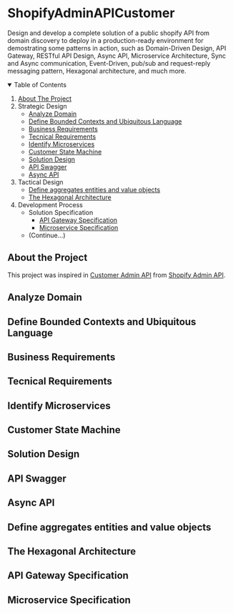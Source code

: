 # ShopifyAdminAPICustomer
Design and develop a complete solution of a public shopify API from domain discovery to deploy in a production-ready environment for demostrating some patterns in action, such as Domain-Driven Design, API Gateway, RESTful API Design, Async API, Microservice Architecture, Sync and Async communication, Event-Driven, pub/sub and request-reply messaging pattern, Hexagonal architecture, and much more.

<!-- TABLE OF CONTENTS -->
<details open="open">
  <summary>Table of Contents</summary>
  <ol>
    <li>
      <a href="#about-the-project">About The Project</a>      
    </li>    
    <li>
      <a>Strategic Design</a>
      <ul>
        <li><a href="strategic-design/analyze-domain.md">Analyze Domain</a></li>        
        <li><a href="#define-bounded-contexts-and-ubiquitous-language">Define Bounded Contexts and Ubiquitous Language</a></li>
        <li><a href="#business-requirements">Business Requirements</a></li>
        <li><a href="#tecnical-requirements">Tecnical Requirements</a></li>
        <li><a href="#identify-microservices">Identify Microservices</a></li>
        <li><a href="#customer-state-machine">Customer State Machine</a></li>
        <li><a href="#solution-design">Solution Design</a></li>
        <li><a href="#api-swagger">API Swagger</a></li>
        <li><a href="#async-api">Async API</a></li>
      </ul>      
    </li>
    <li>
      <a>Tactical Design</a>
      <ul>
        <li><a href="#define-aggregates-entities-and-value-objects">Define aggregates entities and value objects</a></li>
        <li><a href="#the-hexagonal-architecture">The Hexagonal Architecture</a></li>
      </ul>      
    </li>
    <li>
      <a>Development Process</a>
      <ul>
        <li>
          <a>Solution Specification</a>
          <ul>
            <li><a href="#api-gateway-specification">API Gateway Specification</a></li>
            <li><a href="#microservice-specification">Microservice Specification</a></li>            
          </ul>
        </li>
        <li>(Continue...)</li>
      </ul>      
    </li>
  </ol>
</details>

## About the Project

This project was inspired in <a href="https://shopify.dev/api/admin/rest/reference/customers">Customer Admin API</a> from <a href="https://shopify.dev/api/admin">Shopify Admin API</a>.

## Analyze Domain

## Define Bounded Contexts and Ubiquitous Language

## Business Requirements

## Tecnical Requirements

## Identify Microservices

## Customer State Machine

## Solution Design

## API Swagger

## Async API

## Define aggregates entities and value objects

## The Hexagonal Architecture

## API Gateway Specification

## Microservice Specification
